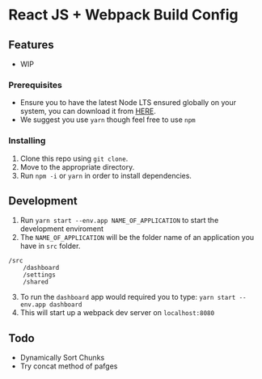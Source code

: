 # React JS + Webpack Build Config

## Features

- WIP

### Prerequisites

- Ensure you to have the latest Node LTS ensured globally on your system, you can download it from [HERE](https://nodejs.org/en/).
- We suggest you use `yarn` though feel free to use `npm`

### Installing

1. Clone this repo using `git clone`.
2. Move to the appropriate directory.
3. Run `npm -i` or `yarn` in order to install dependencies.<br />

## Development

1. Run `yarn start --env.app NAME_OF_APPLICATION` to start the development enviroment<br />
2. The `NAME_OF_APPLICATION` will be the folder name of an application you have in `src` folder.

```
/src
    /dashboard
    /settings
    /shared
```
3. To run the `dashboard` app would required you to type: `yarn start --env.app dashboard`
4. This will start up a webpack dev server on `localhost:8080`

## Todo
- Dynamically Sort Chunks
- Try concat method of pafges

